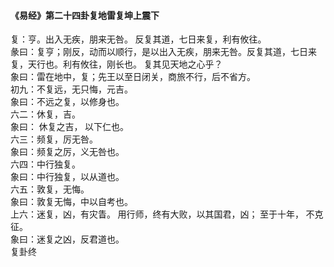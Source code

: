 <font face=微软雅黑>

   
#### 《易经》第二十四卦复地雷复坤上震下   

复：亨。出入无疾，朋来无咎。 反复其道，七日来复，利有攸往。   
彖曰：复亨；刚反，动而以顺行，是以出入无疾，朋来无咎。反复其道，七日来复，天行也。利有攸往，刚长也。 复其见天地之心乎？   
象曰：雷在地中，复；先王以至日闭关，商旅不行，后不省方。   
初九：不复远，无只悔，元吉。   
象曰：不远之复，以修身也。   
六二：休复，吉。   
象曰： 休复之吉， 以下仁也。   
六三：频复，厉无咎。   
象曰：频复之厉，义无咎也。   
六四：中行独复。   
象曰：中行独复，以从道也。   
六五：敦复，无悔。   
象曰：敦复无悔，中以自考也。   
上六：迷复，凶，有灾眚。 用行师，终有大败，以其国君，凶； 至于十年， 不克征。   
象曰：迷复之凶，反君道也。   
复卦终   

</font>

